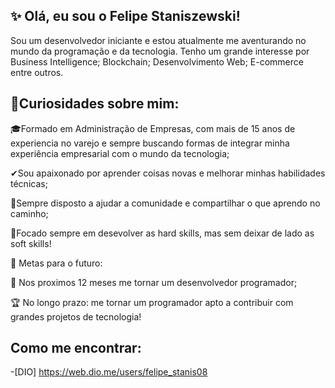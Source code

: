 ## ✨ Olá, eu sou o Felipe Staniszewski!

Sou um desenvolvedor iniciante e estou atualmente me aventurando no mundo da programação e da tecnologia. Tenho um grande interesse por Business Intelligence; Blockchain; Desenvolvimento Web; E-commerce entre outros.

## 📌Curiosidades sobre mim:

🎓Formado em Administração de Empresas, com mais de 15 anos de experiencia no varejo e sempre buscando formas de integrar minha experiência empresarial com o mundo da tecnologia;

✔Sou apaixonado por aprender coisas novas e melhorar minhas habilidades técnicas;

🙌Sempre disposto a ajudar a comunidade e compartilhar o que aprendo no caminho;

📡Focado sempre em desevolver as hard skills, mas sem deixar de lado as soft skills!

🎯 Metas para o futuro:

🏅 Nos proximos 12 meses me tornar um desenvolvedor programador;

🏆 No longo prazo: me tornar um programador apto a contribuir com grandes projetos de tecnologia!

## Como me encontrar:
-[DIO] https://web.dio.me/users/felipe_stanis08


